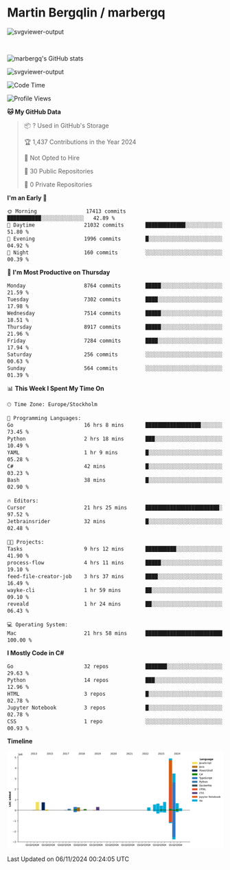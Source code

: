 # Martin Bergqlin / marbergq

![svgviewer-output](https://user-images.githubusercontent.com/2405410/206014777-22d41ecb-c24f-421d-b7d9-bba2cb5bb0de.svg)

<br>

<!--- [![Martin's Week](https://github-readme-stats.vercel.app/api/wakatime?username=marbergq&theme=dark)](https://github.com/anuraghazra/github-readme-stats) -->

![marbergq's GitHub stats](https://github-readme-stats.vercel.app/api?username=marbergq&count_private=true&show_icons=true)

![svgviewer-output](https://wakatime.com/badge/user/3f0a2069-6683-4e19-9a4a-7d21ea815067.svg)

<!--START_SECTION:waka-->
![Code Time](http://img.shields.io/badge/Code%20Time-4%2C546%20hrs%2042%20mins-blue)

![Profile Views](http://img.shields.io/badge/Profile%20Views-0-blue)

**🐱 My GitHub Data** 

> 📦 ? Used in GitHub's Storage 
 > 
> 🏆 1,437 Contributions in the Year 2024
 > 
> 🚫 Not Opted to Hire
 > 
> 📜 30 Public Repositories 
 > 
> 🔑 0 Private Repositories 
 > 
**I'm an Early 🐤** 

```text
🌞 Morning                17413 commits       ███████████░░░░░░░░░░░░░░   42.89 % 
🌆 Daytime                21032 commits       █████████████░░░░░░░░░░░░   51.80 % 
🌃 Evening                1996 commits        █░░░░░░░░░░░░░░░░░░░░░░░░   04.92 % 
🌙 Night                  160 commits         ░░░░░░░░░░░░░░░░░░░░░░░░░   00.39 % 
```
📅 **I'm Most Productive on Thursday** 

```text
Monday                   8764 commits        █████░░░░░░░░░░░░░░░░░░░░   21.59 % 
Tuesday                  7302 commits        ████░░░░░░░░░░░░░░░░░░░░░   17.98 % 
Wednesday                7514 commits        █████░░░░░░░░░░░░░░░░░░░░   18.51 % 
Thursday                 8917 commits        █████░░░░░░░░░░░░░░░░░░░░   21.96 % 
Friday                   7284 commits        ████░░░░░░░░░░░░░░░░░░░░░   17.94 % 
Saturday                 256 commits         ░░░░░░░░░░░░░░░░░░░░░░░░░   00.63 % 
Sunday                   564 commits         ░░░░░░░░░░░░░░░░░░░░░░░░░   01.39 % 
```


📊 **This Week I Spent My Time On** 

```text
🕑︎ Time Zone: Europe/Stockholm

💬 Programming Languages: 
Go                       16 hrs 8 mins       ██████████████████░░░░░░░   73.45 % 
Python                   2 hrs 18 mins       ███░░░░░░░░░░░░░░░░░░░░░░   10.49 % 
YAML                     1 hr 9 mins         █░░░░░░░░░░░░░░░░░░░░░░░░   05.28 % 
C#                       42 mins             █░░░░░░░░░░░░░░░░░░░░░░░░   03.23 % 
Bash                     38 mins             █░░░░░░░░░░░░░░░░░░░░░░░░   02.90 % 

🔥 Editors: 
Cursor                   21 hrs 25 mins      ████████████████████████░   97.52 % 
Jetbrainsrider           32 mins             █░░░░░░░░░░░░░░░░░░░░░░░░   02.48 % 

🐱‍💻 Projects: 
Tasks                    9 hrs 12 mins       ██████████░░░░░░░░░░░░░░░   41.90 % 
process-flow             4 hrs 11 mins       █████░░░░░░░░░░░░░░░░░░░░   19.10 % 
feed-file-creator-job    3 hrs 37 mins       ████░░░░░░░░░░░░░░░░░░░░░   16.49 % 
wayke-cli                1 hr 59 mins        ██░░░░░░░░░░░░░░░░░░░░░░░   09.10 % 
reveald                  1 hr 24 mins        ██░░░░░░░░░░░░░░░░░░░░░░░   06.43 % 

💻 Operating System: 
Mac                      21 hrs 58 mins      █████████████████████████   100.00 % 
```

**I Mostly Code in C#** 

```text
Go                       32 repos            ███████░░░░░░░░░░░░░░░░░░   29.63 % 
Python                   14 repos            ███░░░░░░░░░░░░░░░░░░░░░░   12.96 % 
HTML                     3 repos             █░░░░░░░░░░░░░░░░░░░░░░░░   02.78 % 
Jupyter Notebook         3 repos             █░░░░░░░░░░░░░░░░░░░░░░░░   02.78 % 
CSS                      1 repo              ░░░░░░░░░░░░░░░░░░░░░░░░░   00.93 % 
```



**Timeline**

![Lines of Code chart](https://raw.githubusercontent.com/marbergq/marbergq/main/assets/bar_graph.png)


 Last Updated on 06/11/2024 00:24:05 UTC
<!--END_SECTION:waka-->
